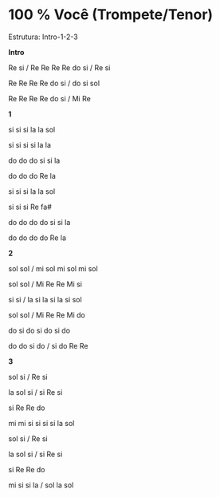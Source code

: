 # **100 % Você (Trompete/Tenor)**

Estrutura: Intro-1-2-3

**Intro**

Re si / Re Re Re Re do si / Re si

Re Re Re Re do si / do si sol

Re Re Re Re do si / Mi Re

**1**

si si si la la sol

si si si si la la

do do do si si la

do do do Re la

si si si la la sol

si si si Re fa#

do do do do si si la

do do do do Re la

**2**

sol sol / mi sol mi sol mi sol

sol sol / Mi Re Re Mi si

si si / la si la si la si sol

sol sol / Mi Re Re Mi do

do si do si do si do

do do si do / si do Re Re

**3**

sol si / Re si

la sol si / si Re si

si Re Re do

mi mi si si si si la sol

sol si / Re si

la sol si / si Re si

si Re Re do

mi si si la / sol la sol